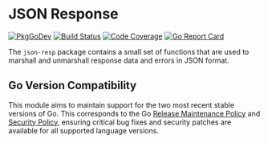 # JSON Response

[![PkgGoDev](https://pkg.go.dev/badge/github.com/sylabs/json-resp)](https://pkg.go.dev/github.com/sylabs/json-resp)
[![Build Status](https://circleci.com/gh/sylabs/json-resp.svg?style=shield)](https://circleci.com/gh/sylabs/workflows/json-resp)
[![Code Coverage](https://codecov.io/gh/sylabs/json-resp/branch/master/graph/badge.svg)](https://codecov.io/gh/sylabs/json-resp)
[![Go Report Card](https://goreportcard.com/badge/github.com/sylabs/json-resp)](https://goreportcard.com/report/github.com/sylabs/json-resp)

The `json-resp` package contains a small set of functions that are used to marshall and unmarshall response data and errors in JSON format.

## Go Version Compatibility

This module aims to maintain support for the two most recent stable versions of Go. This corresponds to the Go [Release Maintenance Policy](https://github.com/golang/go/wiki/Go-Release-Cycle#release-maintenance) and [Security Policy](https://golang.org/security), ensuring critical bug fixes and security patches are available for all supported language versions.
